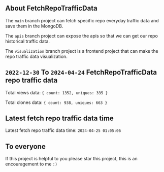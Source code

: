 ## About FetchRepoTrafficData

The `main` branch project can fetch specific repo everyday traffic data and save them in the MongoDB.

The `apis` branch project can expose the apis so that we can get our repo historical traffic data.

The `visualization` branch project is a frontend project that can make the repo traffic data visualization.

## `2022-12-30` To `2024-04-24` FetchRepoTrafficData repo traffic data

Total views data: `{ count: 1352, uniques: 335 }`

Total clones data: `{ count: 938, uniques: 663 }`

## Latest fetch repo traffic data time

Latest fetch repo traffic data time: `2024-04-25 01:05:06`

## To everyone

If this project is helpful to you please star this project, this is an encouragement to me `:)`



